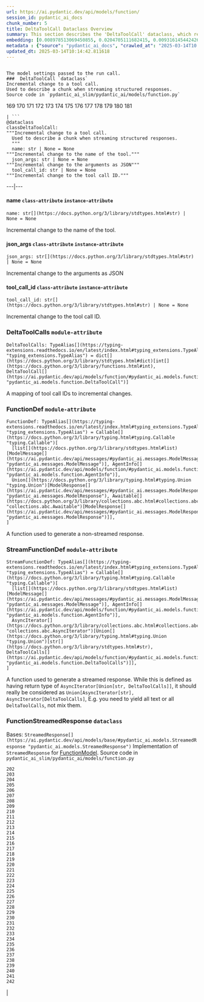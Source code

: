 ```yaml
---
url: https://ai.pydantic.dev/api/models/function/
session_id: pydantic_ai_docs
chunk_number: 5
title: DeltaToolCall Dataclass Overview
summary: This section describes the 'DeltaToolCall' dataclass, which represents incremental changes to tool calls in a streaming context. The dataclass includes attributes for the tool's name, JSON arguments, and tool call ID. Source code can be found in 'pydantic_ai_slim/pydantic_ai/models/function.py'.
embedding: [0.008978513069450855, 0.0204705111682415, 0.009316145442426205, -0.039715539664030075, 0.04359205812215805, 0.0007096526678651571, -0.014630724675953388, -0.03201252594590187, -0.010203992947936058, -0.016168827190995216, 0.028761254623532295, -0.06667608767747879, 0.021833542734384537, -0.029011351987719536, 0.011829628609120846, 0.03176242858171463, -0.009866360574960709, 0.00670262286439538, 0.006158660165965557, 0.06507546454668045, 0.0018178988248109818, -0.033713191747665405, 0.03366317227482796, 0.012129746377468109, 0.027410725131630898, -0.017069179564714432, -0.018319668248295784, 0.053470924496650696, -0.019820256158709526, -0.04279174655675888, 0.06147405505180359, -0.021758513525128365, -0.00593669805675745, -0.045167673379182816, -0.0062868352979421616, -0.029936714097857475, 0.009828845970332623, 0.006130523979663849, 0.0011465423740446568, 0.0020992590580135584, -0.015768669545650482, -0.05064481869339943, -0.008303249254822731, 0.022121155634522438, -0.034338437020778656, 0.012698719277977943, -0.015568592585623264, 0.01088550966233015, 0.022971488535404205, 0.040590882301330566, -0.005883552134037018, 0.00716530391946435, -0.015681136399507523, -0.03366317227482796, 0.012067222036421299, -0.005311453249305487, -0.02534741908311844, 0.01665651798248291, 0.024234483018517494, -0.007021497469395399, -0.008565851487219334, -0.023721782490611076, -0.012723729014396667, -0.001198906684294343, -0.01729426719248295, 0.018319668248295784, -0.03263777121901512, 0.02285894565284252, -0.015105911530554295, -0.02287144958972931, 0.001205159118399024, 0.04384215548634529, -0.04519268497824669, -0.01520595047622919, -0.0036889435723423958, -0.030186811462044716, -0.00987886544317007, 0.04184137284755707, 0.008271986618638039, -0.010460343211889267, 0.016143817454576492, 0.020870666950941086, -0.012329825200140476, 0.01811959035694599, 0.018282154574990273, -0.0317874401807785, -0.056672174483537674, -0.05252055078744888, -0.029361490160226822, -0.005120753776282072, -0.017431821674108505, -0.015343504026532173, -0.02395937591791153, 0.0033481852151453495, 0.07432908564805984, 0.02848614752292633, 0.023134052753448486, -0.00010463078797329217, 0.0005056665977463126, -0.0007647523889318109, 0.03726458176970482, 0.0019241904374212027, 0.005702231545001268, -0.006833923980593681, 0.04674329236149788, -0.023771801963448524, 0.014093014411628246, -0.04024074599146843, -0.030061762779951096, 0.0066025834530591965, -0.06152407452464104, 0.00563345430418849, 0.007459168788045645, -0.007065264508128166, -0.045042626559734344, -0.033338043838739395, -0.03793984651565552, 0.04299182444810867, -0.010610401630401611, -0.013430255465209484, -0.04289178550243378, -0.0028901933692395687, 0.021220803260803223, 0.0029277082066982985, -0.008447055704891682, 0.010191488079726696, -0.015268474817276001, -0.03453851491212845, -0.0688769519329071, -0.02107074484229088, 0.025272389873862267, 0.033087946474552155, -0.003898400580510497, -0.041641294956207275, -0.007265342865139246, -0.013917946256697178, -0.07232829928398132, 0.03796485438942909, -0.02429700829088688, -0.003357563866302371, 0.002968349028378725, -0.01241735927760601, 0.02408442460000515, 0.011085587553679943, 0.001462290994822979, 0.02529739961028099, -0.018769845366477966, 0.009153582155704498, -0.0201828982681036, 0.01870732009410858, -0.00351387495175004, 0.050919923931360245, 0.01740681193768978, -0.010791722685098648, -0.022371254861354828, -0.011985939927399158, -0.0007006648229435086, 0.06702622771263123, 0.0390152670443058, -0.017806967720389366, -0.02693554013967514, 0.03318798542022705, -0.042016442865133286, 0.01779446378350258, -0.05132008343935013, -0.035188768059015274, 0.0037483416963368654, -0.027335695922374725, -0.06927710771560669, -0.03481362387537956, -0.004855024628341198, -0.0009292698814533651, -0.014093014411628246, 0.0299617238342762, 0.029461529105901718, -0.020945696160197258, -0.07868079096078873, -0.04376712813973427, -0.006268077529966831, -0.06417511403560638, -0.020795637741684914, 0.007296605035662651, -0.08033143728971481, -0.01288004033267498, -0.0520203560590744, -0.028811274096369743, -0.00710277957841754, -0.004367333836853504, 0.03263777121901512, 0.040465835481882095, 0.00046346260933205485, 0.03638923913240433, 0.04524270445108414, 0.028686225414276123, -0.014693249948322773, -0.021958593279123306, 0.0417163223028183, -0.016018768772482872, 0.03126223385334015, 0.01174834743142128, 0.04299182444810867, 0.026710452511906624, 0.023696772754192352, -0.04531773179769516, 0.016506459563970566, -0.05157018080353737, -0.0345885343849659, 0.04536775127053261, -0.03196250647306442, -0.02983667515218258, 0.013017593882977962, -0.01166706532239914, -0.0015795243671163917, -0.0024009395856410265, -0.014305598102509975, 0.022971488535404205, -0.014743269421160221, 0.006952720694243908, 0.011166869662702084, 0.011592036113142967, -0.0009511534590274096, 0.041766341775655746, 0.03586403280496597, -0.021458396688103676, -0.02043299563229084, 0.002138336654752493, -0.019532643258571625, -0.07057761400938034, -0.008215715177357197, 0.00868464820086956, 0.005414618644863367, -0.037989865988492966, 0.007978121750056744, -0.04221652075648308, -0.021670980378985405, -0.07402896881103516, 0.002586949849501252, -0.01681908220052719, 0.03218759596347809, -0.02060806378722191, -0.01653146930038929, -0.0037108270917087793, -0.024897241964936256, 0.05084489658474922, 0.014830803498625755, 0.022608846426010132, 0.03423839807510376, -0.04211648181080818, 0.022258710116147995, 0.06017354503273964, 0.05927319452166557, -0.06977730244398117, 0.040715932846069336, -0.019832760095596313, -0.0339132696390152, -0.013167652301490307, -0.00987886544317007, -0.004336071666330099, -0.034888651221990585, 0.05089491605758667, 0.031912487000226974, -0.01678156666457653, -0.038615111261606216, 0.0023196577094495296, -0.005364599172025919, -0.016756556928157806, 0.032237615436315536, -0.004598674364387989, 0.02390935644507408, -0.024159453809261322, 0.04049084335565567, 0.02223370037972927, 0.035013701766729355, -0.008290744386613369, -0.0279859509319067, 0.0006283709080889821, 0.014068004675209522, 0.053771041333675385, 0.04664325341582298, -0.01955765299499035, 0.018019551411271095, 0.02417195960879326, 0.029861684888601303, 0.036314211785793304, -0.024772193282842636, 0.016018768772482872, -0.005058229435235262, -0.008659638464450836, 0.002993358764797449, -0.033463094383478165, -0.010522867552936077, 0.012010949663817883, 0.0027807755395770073, -0.04359205812215805, -0.022846439853310585, 0.002107074484229088, 0.011004306375980377, 0.014280588366091251, 0.003018368501216173, -0.018694816157221794, -0.002443143632262945, 0.01728176325559616, -0.05657213553786278, 0.030011743307113647, -0.008121928200125694, 0.031912487000226974, 0.0031840584706515074, -0.01770692877471447, 0.036739375442266464, -0.015918729826807976, 0.03113718517124653, 0.03851507231593132, -0.02983667515218258, -0.01758188009262085, -0.014868318103253841, 0.004789374303072691, 0.05267060920596123, -0.007515440694987774, 0.02424698881804943, 0.009397427551448345, 0.009697544388473034, -0.013317711651325226, -0.006364990491420031, 0.013055108487606049, 0.019607672467827797, 0.029436519369482994, -0.009066048078238964, 0.02563503198325634, -0.009491213597357273, -0.009572495706379414, -0.02224620431661606, -0.028035970404744148, -0.03533883020281792, 0.01968270167708397, 0.013717868365347385, 0.009116067551076412, -0.034488495439291, 0.015718650072813034, -0.0033294279128313065, 0.051120005548000336, -0.013680352829396725, -0.013092623092234135, -0.08228220045566559, -0.05422121658921242, 0.009372417815029621, -0.001977336360141635, 0.023671763017773628, 0.062124308198690414, -0.00597733911126852, 0.011823376640677452, -0.01340524572879076, 0.0008823765092529356, -0.0076467422768473625, 0.043066851794719696, -0.04146622493863106, -0.040590882301330566, -0.005849163979291916, -0.008734667673707008, 0.008672143332660198, -0.009266125969588757, -0.022133661434054375, 0.02631029486656189, -0.005561551079154015, -0.011579531244933605, -0.025560002774000168, 0.036739375442266464, -0.013217671774327755, -0.03931538388133049, -0.032662782818078995, -0.05692227557301521, 0.008146937936544418, 0.04316689074039459, -0.008071908727288246, 0.000940993195399642, -0.041891392320394516, -0.03406332805752754, -0.04174133390188217, 0.012436116114258766, 0.010898014530539513, 0.014168043620884418, 0.05397111922502518, 0.009916380047798157, -0.003957798704504967, -0.011054325848817825, 0.03638923913240433, 0.03999064862728119, -0.012423611246049404, 0.004129740875214338, -0.023971879854798317, 0.009447447024285793, 0.024859728291630745, -0.01947011798620224, 0.004554907325655222, 0.0009378669783473015, 0.010466596111655235, 0.03376321122050285, 0.029761645942926407, 0.01788199692964554, 0.06097386032342911, -0.017381802201271057, 0.018282154574990273, 0.02408442460000515, 0.002039860701188445, -0.02841111831367016, -0.01334272138774395, 0.026710452511906624, 0.03373820334672928, 0.020658083260059357, 0.034088339656591415, 0.0532708466053009, 0.039840590208768845, 0.008171947672963142, 0.03273781016469002, -0.010910519398748875, 0.016806576400995255, -0.03763972967863083, -0.0012840962735936046, 0.020495520904660225, 0.013330216519534588, 0.05487147346138954, -0.0015357572119683027, -0.04799377918243408, -0.016631508246064186, -0.014543190598487854, 0.008340763859450817, 0.0873841941356659, 0.024659650400280952, -0.04724348708987236, 0.027310686185956, -0.04774368181824684, 0.027410725131630898, -0.00702774990350008, 0.08573354780673981, -0.01334272138774395, 0.015343504026532173, -0.004129740875214338, -0.018644796684384346, 0.0012973826378583908, 0.014668240211904049, -0.002304026624187827, 0.01328019704669714, 0.0011949988547712564, -0.031037144362926483, 0.04854399710893631, -0.04124113917350769, -0.015631116926670074, 0.008859717287123203, 0.0021695990581065416, 0.03523878753185272, -0.00927237793803215, 0.006952720694243908, 0.03088708594441414, -0.03728959336876869, -0.0004560378147289157, 0.011960930190980434, -0.05787264555692673, 0.09118568152189255, -0.010128963738679886, 0.0475936233997345, -0.01711919903755188, -0.011710832826793194, -0.03281284123659134, -0.017781957983970642, 0.012386096641421318, -0.02928646095097065, -0.03653929755091667, 0.01261118520051241, -0.0031543592922389507, -0.006527554243803024, 0.002164909616112709, 0.010966791771352291, 0.058722980320453644, 0.032662782818078995, 0.03461354598402977, 0.019019942730665207, -0.016418924555182457, 0.058923058211803436, -0.02340915985405445, 0.008259481750428677, 0.04214148968458176, 0.0006010164506733418, -0.04449240863323212, -0.022221194580197334, 0.04144121706485748, -0.014655735343694687, 0.04769366234540939, -0.02663542330265045, -0.019270040094852448, 0.008903483860194683, -0.00841579306870699, -0.008021889254450798, -0.01451818086206913, 0.022633856162428856, -0.013567809015512466, 0.024447066709399223, 0.02189606800675392, -0.048443958163261414, 0.016556479036808014, 0.006415010429918766, -0.049069199711084366, -0.010591644793748856, -0.025685051456093788, 0.012261047959327698, 0.02953655831515789, 0.033713191747665405, -0.009897623211145401, 0.02379681169986725, 0.01967019774019718, -0.009953894652426243, 0.036489278078079224, -0.05119503289461136, 0.019995324313640594, 0.037489671260118484, 0.02484722249209881, 0.03608912229537964, 0.02437203750014305, 0.01761939376592636, -0.019945304840803146, -0.009578748606145382, -0.00031946093076840043, 0.020870666950941086, -0.016381410881876945, -0.014780784025788307, -0.02072060853242874, -0.04166630282998085, 0.0007870267145335674, 0.01168582309037447, -0.05157018080353737, -0.0365142896771431, -0.004608053248375654, 0.044292330741882324, 0.01669403165578842, 0.023084033280611038, 0.01754436455667019, -0.015330999158322811, -0.04586794972419739, 0.03108716383576393, 0.02438454143702984, 0.013255187310278416, 0.018907397985458374, 0.005592813715338707, 0.00910356268286705, -0.02576008066534996, 0.02408442460000515, -0.0014458782970905304, 0.02631029486656189, 0.007996879518032074, -0.027510765939950943, 0.002039860701188445, 0.013905441388487816, 0.011779609136283398, -0.0221586711704731, 0.01858227141201496, -0.06477534770965576, -0.007134041748940945, 0.024722173810005188, -0.010141468606889248, 0.011979687958955765, -0.01538101863116026, -0.021846048533916473, 0.028035970404744148, 0.0019351321971043944, 0.039215344935655594, 0.026835501194000244, -0.026660433039069176, 0.04564286023378372, 0.057422470301389694, 0.0009237990016117692, -0.007496683392673731, -0.010422828607261181, -0.01615632139146328, 0.014243073761463165, 0.00022157108469400555, -0.05157018080353737, -0.005058229435235262, -0.016043778508901596, 0.012379844672977924, -0.022258710116147995, -0.03133726119995117, -0.018144600093364716, -0.025534991174936295, -0.04649319499731064, 0.010797975584864616, -0.007965616881847382, -0.04841894656419754, 0.01954514905810356, -0.009616263210773468, 0.02030794695019722, -0.008240724913775921, -0.028886303305625916, 0.01745683141052723, 0.022583836689591408, -0.0007139512454159558, 0.024909747764468193, -0.03571397438645363, -0.015631116926670074, 0.02324659749865532, -0.01569364033639431, -0.009997662156820297, 0.00729035260155797, 0.03113718517124653, -0.03696446493268013, -0.027010569348931313, 0.02991170436143875, -0.025860119611024857, -0.00045447470620274544, 0.00670262286439538, 0.0076467422768473625, -0.05677221715450287, 0.01550606731325388, -0.005386482924222946, -0.02517235092818737, 0.024309512227773666, -0.019320059567689896, 0.006036737002432346, -0.003263777121901512, -0.03661432862281799, -0.0011770230485126376, 0.055021531879901886, -0.027535775676369667, -0.02240876853466034, 0.006114892661571503, 0.012392349541187286, 0.011441977694630623, 0.03076203726232052, 0.015581097453832626, 0.012442369014024734, 0.01485581323504448, -0.002843300113454461, 0.06217432767152786, -0.015918729826807976, 0.007240333128720522, 0.04329194128513336, 0.006746389903128147, -0.011723337695002556, 0.03981557860970497, 0.028261058032512665, 0.0023431044537574053, -0.009647524915635586, -0.03436344489455223, 0.012905050069093704, 0.05887303873896599, 0.05054477974772453, -0.021921077743172646, 0.003726458176970482, 0.011360695585608482, -0.005652211606502533, 0.0076467422768473625, 0.0009152019047178328, 0.0035545160062611103, 0.029736636206507683, -0.03301291912794113, -0.015768669545650482, 0.008634628728032112, 0.012636194936931133, -0.022646361961960793, -0.01411802414804697, -0.01420555915683508, -0.011973435059189796, 0.03746465966105461, -0.03468857333064079, -0.014218064025044441, -0.02618524618446827, 0.0041266148909926414, -0.006658855825662613, 0.03768974915146828, 0.02194608747959137, -0.011416967958211899, 0.010754208080470562, -0.006114892661571503, -0.026610413566231728, 0.02706058882176876, 0.018907397985458374, 0.008953503333032131, 0.007609227672219276, 0.0007108250283636153, -0.009828845970332623, -0.023109043017029762, -0.0096100103110075, 0.05777260661125183, 0.0007413057028315961, 0.025860119611024857, -0.06122395768761635, -0.01193592045456171, 0.027660824358463287, -0.03986559808254242, 0.034388456493616104, 0.018357183784246445, 0.01420555915683508, 0.03623918071389198, -0.0019851517863571644, -0.04331694915890694, -0.017131702974438667, -0.010510362684726715, 0.03058696910738945, 0.04539276286959648, -0.018269648775458336, 0.00278546498157084, -0.021033231168985367, -0.043241921812295914, -0.004295430611819029, -0.02606019750237465, -0.03633921965956688, 0.027660824358463287, -0.03961550071835518, 0.005320832133293152, 0.014343112707138062, 0.005420871078968048, 0.024659650400280952, -0.019157497212290764, -0.00757171306759119, -0.004148498177528381, -0.027710843831300735, 0.033037927001714706, -0.009366164915263653, -0.020157888531684875, 0.022808926180005074, 0.04914423078298569, 0.02127082273364067, 0.0020382977090775967, -0.008196957409381866, 0.002257133135572076, -0.013255187310278416, -0.01088550966233015, 0.0019538896158337593, -0.005361473187804222, -0.037439651787281036, 0.06247444823384285, 0.013317711651325226, -0.006208679638803005, -0.030937105417251587, 0.0286612156778574, 0.0028792517259716988, -0.03058696910738945, -0.003107466036453843, -0.011485744267702103, -0.05069483816623688, 0.0005834314506500959, -0.03221260383725166, 0.0312122143805027, 0.023084033280611038, -0.003745215479284525, 0.011567026376724243, -0.004576791077852249, -0.023559218272566795, 0.014943347312510014, -0.03033687174320221, 0.038540080189704895, -0.03783980756998062, 0.026785481721162796, -0.005817901808768511, 0.008472065441310406, -0.0010996490018442273, -0.0006330602336674929, 0.002133647445589304, -0.013155147433280945, 0.011254403740167618, -0.005814775358885527, -0.026385324075818062, 0.03003675304353237, -0.013567809015512466, -0.039040278643369675, 0.028336087241768837, 0.04339198023080826, -0.03008677251636982, -0.03781479597091675, -0.015768669545650482, 0.01328019704669714, 0.009797584265470505, 0.015318494290113449, -0.042441606521606445, -0.0049550640396773815, -0.03533883020281792, 0.0008253229316323996, 0.03211256489157677, -0.01112310215830803, 0.02748575620353222, -0.009860108606517315, -0.013892936520278454, -0.01779446378350258, 0.014230568893253803, 0.0024509590584784746, -0.018744835630059242, 0.004254790022969246, 0.008784687146544456, 0.01967019774019718, -0.014868318103253841, -0.027010569348931313, -0.029686616733670235, 0.0057522510178387165, -0.015493562445044518, -0.006552563980221748, 0.021670980378985405, 0.015130921266973019, 0.01728176325559616, -0.03966552019119263, 0.042566657066345215, -0.13345222175121307, 0.016644012182950974, 0.042191509157419205, 0.012042212300002575, 0.017982035875320435, -0.014180549420416355, 0.004448615945875645, 0.01984526589512825, 0.000809691846370697, -0.06537558138370514, 0.015168435871601105, 0.029061371460556984, 0.0038546333089470863, -0.011354442685842514, 0.05132008343935013, 0.0011410715524107218, 0.003382573602721095, -0.020458005368709564, -0.0007866359665058553, 0.0036983222234994173, -0.016418924555182457, 0.011373200453817844, -0.014255578629672527, 0.02130833826959133, -0.01353029441088438, 0.0008823765092529356, 0.02207113616168499, 0.011210637167096138, 0.03713953122496605, 0.0036170403473079205, 0.016118807718157768, -0.005695979110896587, -0.0015076211420819163, 0.008322006091475487, -0.014493171125650406, 0.03756469860672951, 0.002002346096560359, 0.021583445370197296, 0.012361086905002594, -0.013967965729534626, 0.009572495706379414, -0.037989865988492966, 0.02034546062350273, 0.027460746467113495, 0.04054086282849312, 0.00789058767259121, -0.03336305543780327, 0.0005603755125775933, -0.006371242925524712, -0.017969531938433647, -0.01653146930038929, 0.024472076445817947, -0.04679331183433533, -0.0012395475059747696, 0.0455678328871727, 0.04016571864485741, -0.03398830071091652, -0.023984385654330254, -0.0017428694991394877, 0.04249162599444389, 0.023646753281354904, 0.009091057814657688, 0.008853464387357235, -0.0044204797595739365, 0.013967965729534626, -0.023309120908379555, -0.007477926090359688, -0.008659638464450836, -0.006583826150745153, -0.033463094383478165, 0.023221585899591446, -0.010991801507771015, -0.035889044404029846, 0.010873004794120789, 0.006230562925338745, 0.003998439759016037, -0.016731547191739082, -0.013667847961187363, -0.0004142246034462005, 0.02340915985405445, 0.05577182397246361, -0.001731927739456296, -0.02656039409339428, 0.022833935916423798, -0.03533883020281792, -0.007946860045194626, 0.008103170432150364, -0.007759286090731621, 0.012223533354699612, 0.007465421222150326, 0.014193054288625717, 0.0357389859855175, 0.006583826150745153, -0.021933583542704582, -0.04486755654215813, -0.043992213904857635, -0.026660433039069176, -0.0027010568883270025, 0.013880431652069092, -0.022883955389261246, -0.012604932300746441, 0.01544354297220707, -0.018819864839315414, -0.0047205970622599125, -0.01399297546595335, 0.03133726119995117, 0.0010199303505942225, 0.000815944280475378, -0.021420883014798164, 0.020045343786478043, 0.02072060853242874, 0.028811274096369743, 0.023809317499399185, 0.025097321718931198, -0.033212997019290924, -0.013142642565071583, 0.09343656152486801, -0.03338806331157684, -0.023384150117635727, 0.023384150117635727, -0.009141077287495136, 0.022096145898103714, 0.006465029902756214, 0.016518963500857353, -0.023384150117635727, 0.025910139083862305, -0.0005631109816022217, 0.0073778871446847916, -0.024522095918655396, -0.027660824358463287, 0.006471282336860895, 0.02903636172413826, -0.0022071136627346277, 0.04044082388281822, -0.03331303596496582, -0.018432212993502617, 0.014730764552950859, -0.020207908004522324, -0.018232135102152824, -0.03206254541873932, 0.007696761749684811, -0.03368818387389183, 0.052170414477586746, -0.022121155634522438, -0.01800704561173916, 0.010416575707495213, -0.004326693248003721, -0.008784687146544456, -0.022021116688847542, 0.03368818387389183, -0.0018085201736539602, 0.01988277956843376, 0.0049363067373633385, 0.01683158613741398, -0.022296223789453506, 0.023059023544192314, 0.009347408078610897, -0.04531773179769516, -0.013567809015512466, 0.012292309664189816, 0.010585391893982887, 0.03376321122050285, -0.021345851942896843, -0.007440411485731602, -0.007077769376337528, -0.03133726119995117, -0.019782740622758865, 0.01870732009410858, -0.03716454282402992, -0.0023884347174316645, -0.03456352651119232, -0.004220401402562857, 0.029311470687389374, 0.008734667673707008, 0.005008209962397814, 0.024021899327635765, -0.01279875822365284, 0.006283708848059177, 0.01783197745680809, 0.0462430939078331, 0.02232123538851738, 0.022971488535404205, 0.017319276928901672, -0.016431430354714394, 0.02781088277697563, 0.006796409375965595, 0.014593210071325302, 0.009747563861310482, 0.0029089509043842554, 0.0044454894959926605, 0.026860510930418968, 0.05397111922502518, -0.007559208199381828, -0.004354828968644142, -0.03221260383725166, 0.019320059567689896, 0.07222826033830643, -0.005339589435607195, -0.024597125127911568, 0.026385324075818062, 0.03768974915146828, 0.054821450263261795, -0.00983509887009859, -0.017819473519921303, 0.019520139321684837, 0.035013701766729355, -0.005327084567397833, -0.00613677641376853, -0.015931233763694763, 0.04044082388281822, -0.0057991440407931805, -0.015793679282069206, 0.011010558344423771, 0.017694424837827682, -0.03966552019119263, -0.004476751666516066, 0.0031105922535061836, -0.031287241727113724, -0.004014070611447096, -0.02663542330265045, -0.019495127722620964, -0.019695207476615906, 1.9392353351577185e-05, 0.004082847852259874, 0.006349359638988972, 0.004951937589794397, 0.003482612781226635, 0.06372493505477905, 0.022633856162428856, -0.029436519369482994, 0.006224310491234064, -0.0358390249311924, -0.014780784025788307, 0.009947642683982849, 0.027085598558187485, -0.055571746081113815, 0.018244639039039612, -0.01846972666680813, -0.018894894048571587, 0.035013701766729355, 0.006721380166709423, 0.044992607086896896, 0.020207908004522324, -0.04264168441295624, -0.0033231754787266254, 0.03521377965807915, -0.0076154801063239574, 0.027010569348931313, 0.02085816115140915, 0.009985157288610935, -0.003124660113826394, 0.002969912253320217, 0.008196957409381866, 0.015843700617551804, 0.011567026376724243, -0.02736070565879345, 0.02064557932317257, 0.026885520666837692, -0.011660813353955746, 0.01838219352066517, 0.017856987193226814, 0.039790570735931396, 0.009897623211145401, 0.015180940739810467, -0.011904658749699593, -0.031487319618463516, -0.005545920226722956, 0.018732329830527306, 0.029061371460556984, 0.038915228098630905, 0.002025792608037591, 0.03088708594441414, 0.006067999638617039, 0.045467790216207504, 0.016556479036808014, -0.019019942730665207, -0.009953894652426243, -0.010754208080470562, -0.0026135225780308247, -0.019907789304852486, -0.015193445608019829, -0.011798366904258728, 0.019620178267359734, -0.0332380048930645, 0.03351311385631561, -0.06892697513103485, -0.001066823722794652, -0.007784296292811632, 0.01850724220275879, 0.007721771486103535, 0.002058618003502488, 0.041566263884305954, -0.006896448787301779, 0.007265342865139246, 0.00902228057384491, 0.011085587553679943, 0.021283328533172607, -0.012092231772840023, 0.02130833826959133, -0.002289958531036973, -0.005458385683596134, 0.007034002337604761, 0.008972261101007462, 0.019157497212290764, 0.007859325036406517, 0.020332956686615944, -0.01858227141201496, -0.027710843831300735, 0.0055365413427352905, 0.008534589782357216, -0.031062154099345207, -0.02344667539000511, 0.00019196965149603784, 0.022171175107359886, 0.007196566089987755, 0.030737027525901794, -0.02378430776298046, 0.00020339990442153066, -0.012236038222908974, -0.0008878474473021924, 0.0022305604070425034, 0.02768583409488201, 0.017519354820251465, 0.014818298630416393, 0.045542821288108826, -0.012229785323143005, -0.0020742490887641907, -0.015005871653556824, -0.018619786947965622, 0.029061371460556984, 0.019695207476615906, -0.021933583542704582, 0.023559218272566795, 0.012342330068349838, -0.0007518567144870758, -0.021370861679315567, -0.051170025020837784, -0.009509971365332603, -0.011985939927399158, -0.024622134864330292, 0.008171947672963142, -0.028060980141162872, -0.02878626435995102, 0.006168038584291935, -0.01988277956843376, 0.005964834243059158, 0.004311061929911375, 0.03758971020579338, -0.0012950380332767963, -0.004295430611819029, 0.07327867299318314, -0.011454482562839985, 0.03733961284160614, 0.01334272138774395, -0.005802270490676165, 0.03193749859929085, -0.0028933195862919092, 0.010873004794120789, 0.0009792894124984741, -0.02068309299647808, -0.018944913521409035, 0.0217710193246603, 0.007809306029230356, 0.019582662731409073, 0.04471749812364578, -0.02643534354865551, -0.004148498177528381, 0.005983591545373201, 0.007096527144312859, 0.02978665567934513, 0.01850724220275879, 0.03874015808105469, -0.023259101435542107, -0.031062154099345207, 0.02626027539372444, -0.005039472132921219, 0.004626810550689697, -0.0015381018165498972, 0.03934039548039436, 0.02358422800898552, -0.023771801963448524, -0.0008925367728807032, 0.006996487732976675, -0.005577182397246361, -0.008790940046310425, -0.009472456760704517, 0.018344677984714508, -0.015230960212647915, 0.005796018056571484, -0.0027401347178965807, 0.0005041034892201424, -0.01328019704669714, -0.02878626435995102, -0.008865969255566597, -0.010547877289354801, -0.008840959519147873, 0.008390783332288265, -0.028586186468601227, 0.0195076335221529, 0.004042206797748804, 0.010998053476214409, -0.03678939491510391, 0.0011004306143149734, -0.01076046098023653, -0.011491997167468071, -0.022308729588985443, -0.0006346233421936631, 0.01445565652102232, -0.000702618679497391, 0.012892545200884342, -0.014730764552950859, 0.01690661534667015, -0.001606878824532032, 0.016181331127882004, 0.01479328889399767, -0.038239963352680206, 0.022721391171216965, -0.0377647764980793, -0.01261118520051241, 0.029761645942926407, -0.0159437395632267, 0.02412193827331066, 0.03021182306110859, -0.014418141916394234, -0.0041516246274113655, 0.0078280633315444, -0.008422045968472958, -0.030436910688877106, 0.013492779806256294, 0.024522095918655396, -0.004123488441109657, -0.017681919038295746, -0.02971162647008896, 0.0149808619171381, -0.034713584929704666, -0.00929113570600748, 0.03671436756849289, -0.014618219807744026, -0.006158660165965557, 0.02559751644730568, 0.05727241188287735, 0.018657300621271133, -0.002252443926408887, 0.028986342251300812, 0.023021508008241653, -0.004539276473224163, 0.0026119595859199762, -0.011504502035677433, 0.017556870356202126, 0.004704966209828854, 0.04069092124700546, 0.009803836233913898, 0.005589687265455723, 0.035563915967941284, -0.014818298630416393, -0.009216106496751308, -0.008428297936916351, -0.025497477501630783, -0.02861119620501995, 0.022421274334192276, 0.017344286665320396, 0.023609237745404243, -0.008447055704891682, 0.00849707517772913, 0.027585795149207115, -6.44295068923384e-05, -0.00012876132677774876, 0.022058632224798203, -0.0041453721933066845, -0.0234591793268919, 0.0318874791264534, 0.0006357956444844604, 0.031737420707941055, 0.00690270122140646, 0.0006733103655278683, 0.007008992601186037, 0.004895665682852268, -0.029011351987719536, -0.008209462277591228, 0.0024681533686816692, -0.017044169828295708, -0.003220010083168745, 0.006227436941117048, -0.014155538752675056, -0.03341307491064072, 0.0014286841033026576, -0.003226262517273426, -0.03141229227185249, -0.004976947326213121, 0.04261667653918266, -0.01959516853094101, 0.024747183546423912, -0.0007420872570946813, -0.016506459563970566, -0.0030777668580412865, 0.032662782818078995, -0.004389217589050531, -0.0020179771818220615, 0.006214932072907686, 0.018432212993502617, -0.008103170432150364, -0.024397047236561775, 0.015456047840416431, -0.003126223338767886, 0.029236439615488052, -0.043742116540670395, 0.012035959400236607, -0.0345885343849659, -0.010898014530539513, 0.020320450887084007, 0.013792897574603558, -0.0025635031051933765, 0.001362251816317439, 0.002647911198437214, -0.007040254771709442, 0.054021138697862625, -0.002898009028285742, 0.016331391409039497, -0.02861119620501995, 0.014243073761463165, -0.045167673379182816, -0.006452525034546852, -0.006030484568327665, 0.036439258605241776, 0.030511939898133278, -0.01703166402876377, 0.0107417032122612, -0.008553346619009972, -0.008278239518404007, -0.0020789385307580233, -0.031662389636039734, 0.006099261809140444, 0.005383356474339962, 0.02429700829088688, -0.020407985895872116, 0.032787829637527466, -0.0012981642503291368, -0.010691683739423752, -0.026960549876093864, -0.038840197026729584, 0.03601409122347832, 0.001488082343712449, -0.019532643258571625, 0.0014443151885643601, 0.0023884347174316645, 0.004517392721027136, -0.014168043620884418, 0.03468857333064079, 0.02299649827182293, -0.006733885034918785, -0.006049242336302996, -0.0014224315527826548, -0.015468552708625793, 0.010904266498982906, -0.00969129242002964, -0.004229780286550522, -0.013042603619396687, 0.02718563750386238, 0.00607425207272172, 0.005558425094932318, -0.020695598796010017, 0.00065846077632159, 0.011585783213376999, 0.0029980482067912817, 0.019232526421546936, 0.004351702984422445, 0.008253229781985283, 0.0033982046879827976, 0.016181331127882004, -0.029861684888601303, 0.010266517288982868, -0.04186638444662094, 0.010085196234285831, -0.020820647478103638, 0.010647916235029697, -0.0011895279167219996, 0.015531077049672604, -0.00036967589403502643, 0.03418837860226631, 0.047893740236759186, 0.006452525034546852, -0.0422915481030941, -0.006458777468651533, -0.029311470687389374, -0.011610792949795723, -0.010985548608005047, -0.01838219352066517, -0.006665108259767294, 0.026710452511906624, -0.049444347620010376, -0.026360314339399338, 0.02207113616168499, -0.008296996355056763, -0.007146546617150307, -0.0019069962436333299, 0.024134444072842598, -0.00557092996314168, 0.01947011798620224, -0.0031356019899249077, 0.034388456493616104, 0.014718259684741497, 0.054271236062049866, 0.02538493275642395, -0.022921469062566757, 0.01640642061829567, 0.003864011960104108, 0.0030465046875178814, 0.008046898990869522, 0.0030168055091053247, 0.017006654292345047, -0.04669327288866043, 0.017131702974438667, -0.010747956112027168, -0.010172730311751366, -0.011273161508142948, 0.014030490070581436, -0.027385715395212173, -0.008053150959312916, -0.03071201778948307, 0.020570550113916397, 0.026035187765955925, 0.022421274334192276, -0.030061762779951096, -0.01015397347509861, 0.019232526421546936, 0.030236832797527313, -0.015130921266973019, -0.008271986618638039, -0.003082456300035119, -0.04964442551136017, -0.000291911099338904, -0.012679961510002613, -0.01624385640025139, -0.016719041392207146, -0.00900352280586958, 0.03881518915295601, -0.033087946474552155, 0.022521313279867172, 0.003989060875028372, 0.006683865562081337, 0.03808990493416786, 0.0032356411684304476, 0.010372809134423733, -0.009172338992357254, 0.01770692877471447, 0.013505284674465656, 0.009559990838170052, -0.003332554129883647, 0.00027764771948568523, -0.03113718517124653, -0.024472076445817947, -0.016081292182207108, 0.016681527718901634, -0.021958593279123306, -0.0036795649211853743, 0.04756861552596092, 0.014843308366835117, 0.022271214053034782, -0.029436519369482994, 0.006305592600256205, 0.03076203726232052, 0.015180940739810467, -0.00180695706512779, 0.0063524856232106686, 0.004214148968458176, 0.030987124890089035, -0.006161786150187254, -0.003857759525999427, 0.030161801725625992, -0.003588904393836856, -1.75361583387712e-05, 0.009309893473982811, 0.022458788007497787, -0.031612370163202286, 0.008953503333032131, 0.015768669545650482, -0.02836109884083271, 0.016331391409039497, 0.010379061102867126, 0.009253621101379395, -0.019532643258571625, 0.023471685126423836, 0.0020867539569735527, 0.015130921266973019, 0.018907397985458374, 0.0034232144244015217, -0.017069179564714432, 0.029111390933394432, -0.0013020719634369016, -0.007390392012894154, -0.008109423331916332, -0.01644393429160118, -0.013217671774327755, -0.0034138357732445, 0.00547401700168848, 0.0436420775949955, -0.045292723923921585, -0.014643230475485325, 0.0055115316063165665, -0.011310676112771034, -0.03731460124254227, -0.008690901100635529, 0.03939041495323181, -0.029386499896645546, -0.005058229435235262, 0.0026776103768497705, 0.015643620863556862, -0.000320242514135316, -0.03336305543780327, -0.0076592471450567245, 0.004292304627597332, 0.03468857333064079, -0.013192662037909031, 0.038365013897418976, -0.0217710193246603, 0.03003675304353237, 0.012992584146559238, 0.00854084175080061, -0.01279875822365284, 0.005586561281234026, -0.008196957409381866, 0.02102072536945343, 0.031362272799015045, -0.00325127225369215, 0.028936322778463364, -0.030636988580226898, -0.023846831172704697, -0.013555304147303104, 0.030862076207995415, -0.002272764453664422, 0.052170414477586746, -0.015831194818019867, 0.029461529105901718, -0.0016803450416773558, 0.0021352104377001524, 0.010166478343307972, -0.0006932400283403695, -0.012554912827908993, 0.01758188009262085]
metadata : {"source": "pydantic_ai_docs", "crawled_at": "2025-03-14T10:14:42.810072", "url_path": "/api/models/function/", "chunk_size": 4866}
updated_dt: 2025-03-14T10:14:42.811618
---
```

```

The model settings passed to the run call.
###  DeltaToolCall `dataclass`
Incremental change to a tool call.
Used to describe a chunk when streaming structured responses.
Source code in `pydantic_ai_slim/pydantic_ai/models/function.py`
```
169
170
171
172
173
174
175
176
177
178
179
180
181
```
| ```
@dataclass
classDeltaToolCall:
"""Incremental change to a tool call.
  Used to describe a chunk when streaming structured responses.
  """
  name: str | None = None
"""Incremental change to the name of the tool."""
  json_args: str | None = None
"""Incremental change to the arguments as JSON"""
  tool_call_id: str | None = None
"""Incremental change to the tool call ID."""

```
  
---|---  
####  name `class-attribute` `instance-attribute`
```
name: str[](https://docs.python.org/3/library/stdtypes.html#str) | None = None

```

Incremental change to the name of the tool.
####  json_args `class-attribute` `instance-attribute`
```
json_args: str[](https://docs.python.org/3/library/stdtypes.html#str) | None = None

```

Incremental change to the arguments as JSON
####  tool_call_id `class-attribute` `instance-attribute`
```
tool_call_id: str[](https://docs.python.org/3/library/stdtypes.html#str) | None = None

```

Incremental change to the tool call ID.
###  DeltaToolCalls `module-attribute`
```
DeltaToolCalls: TypeAlias[](https://typing-extensions.readthedocs.io/en/latest/index.html#typing_extensions.TypeAlias "typing_extensions.TypeAlias") = dict[](https://docs.python.org/3/library/stdtypes.html#dict)[int[](https://docs.python.org/3/library/functions.html#int), DeltaToolCall[](https://ai.pydantic.dev/api/models/function/#pydantic_ai.models.function.DeltaToolCall "pydantic_ai.models.function.DeltaToolCall")]

```

A mapping of tool call IDs to incremental changes.
###  FunctionDef `module-attribute`
```
FunctionDef: TypeAlias[](https://typing-extensions.readthedocs.io/en/latest/index.html#typing_extensions.TypeAlias "typing_extensions.TypeAlias") = Callable[](https://docs.python.org/3/library/typing.html#typing.Callable "typing.Callable")[
  [list[](https://docs.python.org/3/library/stdtypes.html#list)[ModelMessage[](https://ai.pydantic.dev/api/messages/#pydantic_ai.messages.ModelMessage "pydantic_ai.messages.ModelMessage")], AgentInfo[](https://ai.pydantic.dev/api/models/function/#pydantic_ai.models.function.AgentInfo "pydantic_ai.models.function.AgentInfo")],
  Union[](https://docs.python.org/3/library/typing.html#typing.Union "typing.Union")[ModelResponse[](https://ai.pydantic.dev/api/messages/#pydantic_ai.messages.ModelResponse "pydantic_ai.messages.ModelResponse"), Awaitable[](https://docs.python.org/3/library/collections.abc.html#collections.abc.Awaitable "collections.abc.Awaitable")[ModelResponse[](https://ai.pydantic.dev/api/messages/#pydantic_ai.messages.ModelResponse "pydantic_ai.messages.ModelResponse")]],
]

```

A function used to generate a non-streamed response.
###  StreamFunctionDef `module-attribute`
```
StreamFunctionDef: TypeAlias[](https://typing-extensions.readthedocs.io/en/latest/index.html#typing_extensions.TypeAlias "typing_extensions.TypeAlias") = Callable[](https://docs.python.org/3/library/typing.html#typing.Callable "typing.Callable")[
  [list[](https://docs.python.org/3/library/stdtypes.html#list)[ModelMessage[](https://ai.pydantic.dev/api/messages/#pydantic_ai.messages.ModelMessage "pydantic_ai.messages.ModelMessage")], AgentInfo[](https://ai.pydantic.dev/api/models/function/#pydantic_ai.models.function.AgentInfo "pydantic_ai.models.function.AgentInfo")],
  AsyncIterator[](https://docs.python.org/3/library/collections.abc.html#collections.abc.AsyncIterator "collections.abc.AsyncIterator")[Union[](https://docs.python.org/3/library/typing.html#typing.Union "typing.Union")[str[](https://docs.python.org/3/library/stdtypes.html#str), DeltaToolCalls[](https://ai.pydantic.dev/api/models/function/#pydantic_ai.models.function.DeltaToolCalls "pydantic_ai.models.function.DeltaToolCalls")]],
]

```

A function used to generate a streamed response.
While this is defined as having return type of `AsyncIterator[Union[str, DeltaToolCalls]]`, it should really be considered as `Union[AsyncIterator[str], AsyncIterator[DeltaToolCalls]`,
E.g. you need to yield all text or all `DeltaToolCalls`, not mix them.
###  FunctionStreamedResponse `dataclass`
Bases: `StreamedResponse[](https://ai.pydantic.dev/api/models/base/#pydantic_ai.models.StreamedResponse "pydantic_ai.models.StreamedResponse")`
Implementation of `StreamedResponse` for [FunctionModel](https://ai.pydantic.dev/api/models/function/#pydantic_ai.models.function.FunctionModel).
Source code in `pydantic_ai_slim/pydantic_ai/models/function.py`
```
202
203
204
205
206
207
208
209
210
211
212
213
214
215
216
217
218
219
220
221
222
223
224
225
226
227
228
229
230
231
232
233
234
235
236
237
238
239
240
241
242
```
|